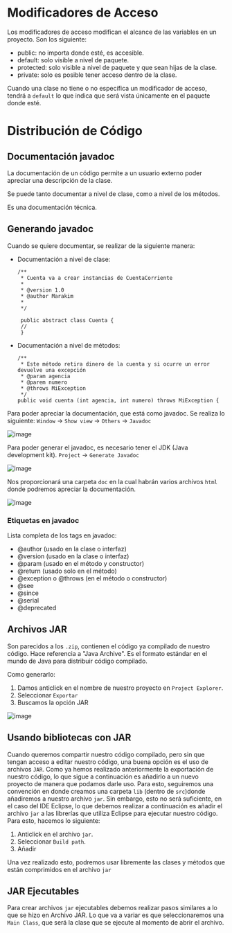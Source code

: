 
# Modificadores de Acceso

Los modificadores de acceso modifican el alcance de las variables en un proyecto.
Son los siguiente:

* public: no importa donde esté, es accesible.
* default: solo visible a nivel de paquete.
* protected: solo visible a nivel de paquete y que sean hijas de la clase.
* private: solo es posible tener acceso dentro de la clase.

Cuando una clase no tiene o no específica un modificador de acceso, tendrá a ```default``` lo que indica que será vista únicamente en el paquete donde esté.

# Distribución de Código

## Documentación javadoc

La documentación de un código permite a un usuario externo poder apreciar una descripción de la clase.

Se puede tanto documentar a nivel de clase, como a nivel de los métodos.

Es una documentación técnica.

## Generando javadoc

Cuando se quiere documentar, se realizar de la siguiente manera:

* Documentación a nivel de clase:
  ```
  /**
   * Cuenta va a crear instancias de CuentaCorriente
   *
   * @version 1.0
   * @author Marakim
   *
   */

   public abstract class Cuenta {
   //
   }
  ```

* Documentación a nivel de métodos:
  ```
  /**
   * Este método retira dinero de la cuenta y si ocurre un error devuelve una excepción
   * @param agencia
   * @parem numero
   * @throws MiException
   */
  public void cuenta (int agencia, int numero) throws MiException {

  ```

Para poder apreciar la documentación, que está como javadoc. Se realiza lo siguiente:
```Window``` -> ```Show view``` -> ```Others``` -> ```Javadoc```

![image](https://github.com/AFO10/JAVA/assets/89848233/c8a62fe7-e643-4d12-bae1-8aa713ea0150)


Para poder generar el javadoc, es necesario tener el JDK (Java development kit).
```Project``` -> ```Generate Javadoc```

![image](https://github.com/AFO10/JAVA/assets/89848233/9f41cac9-8454-47df-be2d-9ae175767fd9)

Nos proporcionará una carpeta ```doc``` en la cual habrán varios archivos ```html``` donde podremos apreciar la documentación.

![image](https://github.com/AFO10/JAVA/assets/89848233/de5f7eb1-9895-4b87-8b2c-1747f748aed0)

### Etiquetas en javadoc

Lista completa de los tags en javadoc:

* @author (usado en la clase o interfaz)
* @version (usado en la clase o interfaz)
* @param (usado en el método y constructor)
* @return (usado solo en el método)
* @exception o @throws (en el método o constructor)
* @see
* @since
* @serial
* @deprecated

## Archivos JAR

Son parecidos a los ```.zip```, contienen el código ya compilado de nuestro código.
Hace referencia a "Java Archive".
Es el formato estándar en el mundo de Java para distribuir código compilado.

Como generarlo: 

1. Damos anticlick en el nombre de nuestro proyecto en ```Project Explorer```.
2. Seleccionar ```Exportar```
3. Buscamos la opción JAR
   
![image](https://github.com/AFO10/JAVA/assets/89848233/83148fba-fcea-4773-b2e2-43a8f0fccb8b)

## Usando bibliotecas con JAR

Cuando queremos compartir nuestro código compilado, pero sin que tengan acceso a editar nuestro código, una buena opción es el uso de archivos ```JAR```.
Como ya hemos realizado anteriormente la exportación de nuestro código, lo que sigue a continuación es añadirlo a un nuevo proyecto de manera que podamos darle uso.
Para esto, seguiremos una convención en donde creamos una carpeta ```lib``` (dentro de ```src```)donde añadiremos a nuestro archivo ```jar```.
Sin embargo, esto no será suficiente, en el caso del IDE Eclipse, lo que debemos realizar a continuación es añadir el archivo ```jar``` a las librerías que utiliza Eclipse para ejecutar nuestro código.
Para esto, hacemos lo siguiente:

1. Anticlick en el archivo ```jar```.
2. Seleccionar ```Build path```.
3. Añadir

Una vez realizado esto, podremos usar libremente las clases y métodos que están comprimidos en el archivo ```jar```


## JAR Ejecutables

Para crear archivos ```jar``` ejecutables debemos realizar pasos similares a lo que se hizo en Archivo JAR.
Lo que va a variar es que seleccionaremos una ```Main Class```, que será la clase que se ejecute al momento de abrir el archivo.


